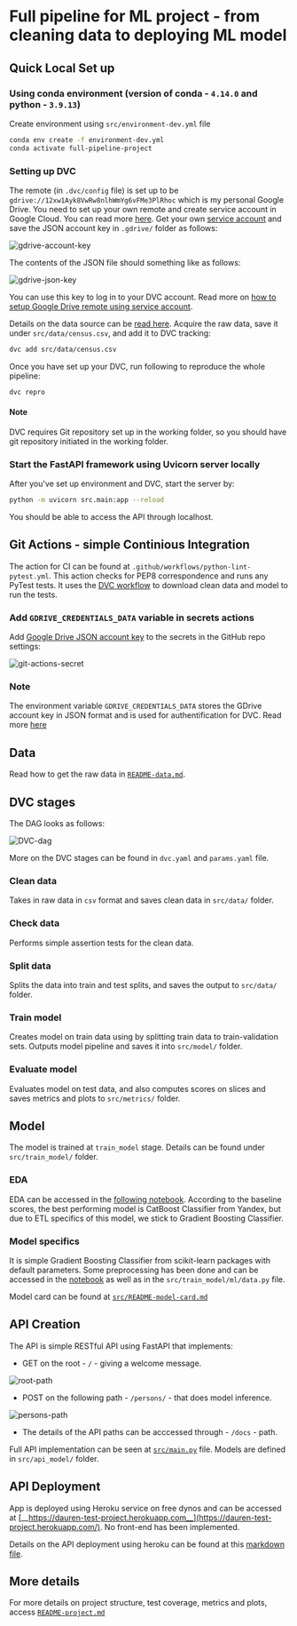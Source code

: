 # Full pipeline for ML project - from cleaning data to deploying ML model

## Quick Local Set up

### Using conda environment (version of conda - `4.14.0` and python - `3.9.13`)

Create environment using `src/environment-dev.yml` file
```bash
conda env create -f environment-dev.yml
conda activate full-pipeline-project
```

### Setting up DVC

The remote (in `.dvc/config` file) is set up to be `gdrive://12xw1Ayk8VwRw8nlhWmYg6vFMe3PlRhoc` which is my personal Google Drive. You need to set up your own remote and create service account in Google Cloud. You can read more [here](https://dvc.org/doc/user-guide/setup-google-drive-remote). Get your own [service account](https://dvc.org/doc/user-guide/setup-google-drive-remote#using-service-accounts) and save the JSON account key in `.gdrive/` folder as follows:

![gdrive-account-key](src/screenshots/gdrive-service-account.jpg)

The contents of the JSON file should something like as follows:

![gdrive-json-key](src/screenshots/gdrive-json-key.jpg)

You can use this key to log in to your DVC account. Read more on [how to setup Google Drive remote using service account](https://dvc.org/doc/user-guide/setup-google-drive-remote#using-service-accounts).

Details on the data source can be [read here](src/README-data.md). Acquire the raw data, save it under `src/data/census.csv`, and add it to DVC tracking:
```bash
dvc add src/data/census.csv
```

Once you have set up your DVC, run following to reproduce the whole pipeline:
```bash
dvc repro
```

#### Note
DVC requires Git repository set up in the working folder, so you should have git repository initiated in the working folder.


### Start the FastAPI framework using Uvicorn server locally

After you've set up environment and DVC, start the server by:
```bash
python -m uvicorn src.main:app --reload
```

You should be able to access the API through localhost.

## Git Actions - simple Continious Integration
The action for CI can be found at `.github/workflows/python-lint-pytest.yml`. This action checks for PEP8 correspondence and runs any PyTest tests. It uses the [DVC workflow](https://github.com/iterative/setup-dvc) to download clean data and model to run the tests.

### Add `GDRIVE_CREDENTIALS_DATA` variable in secrets actions

Add [Google Drive JSON account key](https://dvc.org/doc/user-guide/setup-google-drive-remote#using-service-accounts) to the secrets in the GitHub repo settings:

![git-actions-secret](src/screenshots/git-actions-secret.png)

### Note
The environment variable `GDRIVE_CREDENTIALS_DATA` stores the GDrive account key in JSON format and is used for authentification for DVC. Read more [here](https://dvc.org/doc/user-guide/setup-google-drive-remote#authorization)

## Data
Read how to get the raw data in [`README-data.md`](src/README-data.md).

## DVC stages

The DAG looks as follows:

![DVC-dag](src/screenshots/dvc-dag.png)

More on the DVC stages can be found in `dvc.yaml` and `params.yaml` file. 

### Clean data
Takes in raw data in `csv` format and saves clean data in `src/data/` folder.

### Check data
Performs simple assertion tests for the clean data.

### Split data
Splits the data into train and test splits, and saves the output to `src/data/` folder.

### Train model
Creates model on train data using by splitting train data to train-validation sets. Outputs model pipeline and saves it into `src/model/` folder.

### Evaluate model
Evaluates model on test data, and also computes scores on slices and saves metrics and plots to `src/metrics/` folder.

## Model

The model is trained at `train_model` stage. Details can be found under `src/train_model/` folder.

### EDA

EDA can be accessed in the [following notebook](src/eda/EDA.ipynb). According to the baseline scores, the best performing model is CatBoost Classifier from Yandex, but due to ETL specifics of this model, we stick to Gradient Boosting Classifier.

### Model specifics

It is simple Gradient Boosting Classifier from scikit-learn packages with default parameters. Some preprocessing has been done and can be accessed in the [notebook](src/eda/EDA.ipynb) as well as in the `src/train_model/ml/data.py` file.

Model card can be found at [`src/README-model-card.md`](src/README-model-card.md)

## API Creation

The API is simple RESTful API using FastAPI that implements:
* GET on the root - `/` - giving a welcome message.

![root-path](src/screenshots/ap-root-path.png)
* POST on the following path - `/persons/` - that does model inference.

![persons-path](src/screenshots/api-persons-path.png)
* The details of the API paths can be acccessed through - `/docs` - path.

Full API implementation can be seen at [`src/main.py`](src/main.py) file. Models are defined in `src/api_model/` folder.

## API Deployment

App is deployed using Heroku service on free dynos and can be accessed at [__https://dauren-test-project.herokuapp.com__](https://dauren-test-project.herokuapp.com/). No front-end has been implemented.

Details on the API deployment using heroku can be found at this [markdown file](src/README-deployment.md).

## More details

For more details on project structure, test coverage, metrics and plots, access [`README-project.md`](README-project.md)